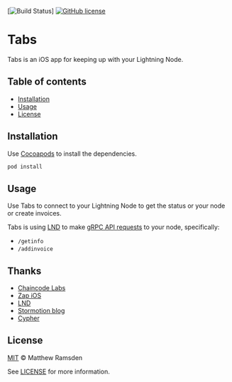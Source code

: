 [![Build Status](https://travis-ci.org/reez/LightningNode.svg?branch=master)]
[![GitHub license](https://img.shields.io/github/license/LN-Zap/zap-iOS.svg)](LICENSE)

# Tabs

Tabs is an iOS app for keeping up with your Lightning Node.

## Table of contents
* [Installation](#installation)
* [Usage](#usage)
* [License](#license)

## Installation

Use [Cocoapods](https://cocoapods.org) to install the dependencies.

```bash
pod install
```

## Usage

Use Tabs to connect to your Lightning Node to get the status or your node or create invoices.

Tabs is using [LND](https://github.com/lightningnetwork/lnd) to make [gRPC API requests](https://api.lightning.community/#sendmany) to your node, specifically:

- `/getinfo`
- `/addinvoice`

## Thanks

- [Chaincode Labs](https://github.com/chaincodelabs)
- [Zap iOS](https://github.com/LN-Zap/zap-iOS)
- [LND](https://github.com/lightningnetwork/lnd)
- [Stormotion blog](https://stormotion.io/blog/)
- [Cypher](https://mobile.twitter.com/cypherwordgame)

## License

[MIT](Tabs/LICENSE.md) © Matthew Ramsden

See [LICENSE](Tabs/LICENSE.md) for more information.
